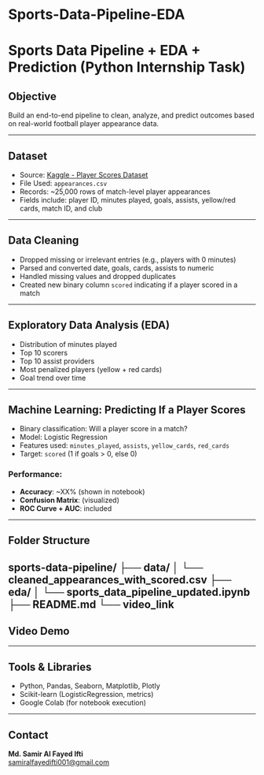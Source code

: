 # Sports-Data-Pipeline-EDA

#  Sports Data Pipeline + EDA + Prediction (Python Internship Task)

##  Objective
Build an end-to-end pipeline to clean, analyze, and predict outcomes based on real-world football player appearance data.

---

##  Dataset
- Source: [Kaggle - Player Scores Dataset](https://www.kaggle.com/datasets/davidcariboo/player-scores)
- File Used: `appearances.csv`
- Records: ~25,000 rows of match-level player appearances
- Fields include: player ID, minutes played, goals, assists, yellow/red cards, match ID, and club

---

##  Data Cleaning
- Dropped missing or irrelevant entries (e.g., players with 0 minutes)
- Parsed and converted date, goals, cards, assists to numeric
- Handled missing values and dropped duplicates
- Created new binary column `scored` indicating if a player scored in a match

---

##  Exploratory Data Analysis (EDA)
- Distribution of minutes played
- Top 10 scorers
- Top 10 assist providers
- Most penalized players (yellow + red cards)
- Goal trend over time

---

##  Machine Learning: Predicting If a Player Scores
- Binary classification: Will a player score in a match?
- Model: Logistic Regression
- Features used: `minutes_played`, `assists`, `yellow_cards`, `red_cards`
- Target: `scored` (1 if goals > 0, else 0)

###  Performance:
- **Accuracy**: ~XX% (shown in notebook)
- **Confusion Matrix**:  (visualized)
- **ROC Curve + AUC**:  included

---

##  Folder Structure

sports-data-pipeline/
├── data/
│ └── cleaned_appearances_with_scored.csv
├── eda/
│ └── sports_data_pipeline_updated.ipynb
├── README.md
└── video_link
---

##  Video Demo


---

##  Tools & Libraries
- Python, Pandas, Seaborn, Matplotlib, Plotly
- Scikit-learn (LogisticRegression, metrics)
- Google Colab (for notebook execution)

---

##  Contact
**Md. Samir Al Fayed Ifti**  
samiralfayedifti001@gmail.com

